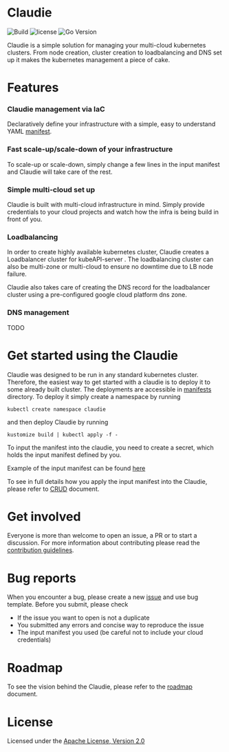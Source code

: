 # Claudie

![Build](https://github.com/berops/platform/actions/workflows/CD-pipeline-dev.yml/badge.svg)
![license](https://img.shields.io/github/license/berops/platform)
![Go Version](https://img.shields.io/github/go-mod/go-version/berops/platform)

<!-- Basic info what claudie is -->
Claudie is a simple solution for managing your multi-cloud kubernetes clusters. From node creation, cluster creation to loadbalancing and DNS set up it makes the kubernetes management a piece of cake.

# Features
<!-- Why is Claudie coolest thing ever -->
### Claudie management via IaC 

Declaratively define your infrastructure with a simple, easy to understand YAML [manifest](./docs/input-manifest/example.yaml).

### Fast scale-up/scale-down of your infrastructure
To scale-up or scale-down, simply change a few lines in the input manifest and Claudie will take care of the rest.

### Simple multi-cloud set up
Claudie is built with multi-cloud infrastructure in mind. Simply provide credentials to your cloud projects and watch how the infra is being build in front of you.
### Loadbalancing 
In order to create highly available kubernetes cluster, Claudie creates a Loadbalancer cluster for kubeAPI-server . The loadbalancing cluster can also be multi-zone or multi-cloud to ensure no downtime due to LB node failure. 

Claudie also takes care of creating the DNS record for the loadbalancer cluster using a pre-configured google cloud platform dns zone. 

### DNS management
TODO

# Get started using the Claudie

Claudie was designed to be run in any standard kubernetes cluster. Therefore, the easiest way to get started with a claudie is to deploy it to some already built cluster. The deployments are accessible in [manifests](https://github.com/Berops/platform/tree/master/manifests/claudie) directory. To deploy it simply create a namespace by running

```
kubectl create namespace claudie
```
and then deploy Claudie by running

```
kustomize build | kubectl apply -f -
```

To input the manifest into the claudie, you need to create a secret, which holds the input manifest defined by you.

Example of the input manifest can be found [here](https://github.com/Berops/platform/blob/master/docs/input-manifest/example.yaml) 

To see in full details how you apply the input manifest into the Claudie, please refer to [CRUD](./docs/crud/crud.md) document.

# Get involved

<!-- Contributor guidelines -->
Everyone is more than welcome to open an issue, a PR or to start a discussion. For more information about contributing please read the [contribution guidelines](./docs/contributing/contributing.md).

# Bug reports
When you encounter a bug, please create a new [issue](https://github.com/Berops/platform/issues/new/choose) and use bug template. Before you submit, please check

- If the issue you want to open is not a duplicate
- You submitted any errors and concise way to reproduce the issue
- The input manifest you used (be careful not to include your cloud credentials) 

# Roadmap
<!-- Add a roadmap for claudie so users know which features are being worked on and which will in future -->
To see the vision behind the Claudie, please refer to the [roadmap](./docs/roadmap/roadmap.md) document.

# License

Licensed under the [Apache License, Version 2.0](LICENSE)